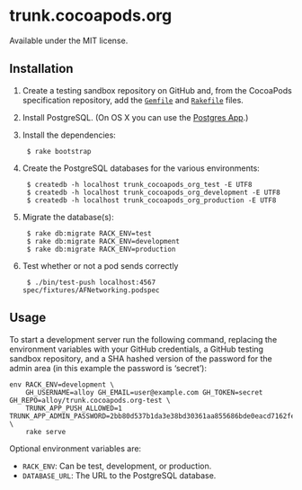 # trunk.cocoapods.org

Available under the MIT license.

## Installation

1. Create a testing sandbox repository on GitHub and, from the CocoaPods specification repository,
   add the [`Gemfile`](https://raw.github.com/CocoaPods/Specs/master/Gemfile) and
   [`Rakefile`](https://raw.github.com/CocoaPods/Specs/master/Rakefile) files.

2. Install PostgreSQL. (On OS X you can use the [Postgres App](http://postgresapp.com).)

3. Install the dependencies:

        $ rake bootstrap

4. Create the PostgreSQL databases for the various environments:

        $ createdb -h localhost trunk_cocoapods_org_test -E UTF8
        $ createdb -h localhost trunk_cocoapods_org_development -E UTF8
        $ createdb -h localhost trunk_cocoapods_org_production -E UTF8

5. Migrate the database(s):

        $ rake db:migrate RACK_ENV=test
        $ rake db:migrate RACK_ENV=development
        $ rake db:migrate RACK_ENV=production

6. Test whether or not a pod sends correctly

        $ ./bin/test-push localhost:4567 spec/fixtures/AFNetworking.podspec

## Usage

To start a development server run the following command, replacing the environment variables with
your GitHub credentials, a GitHub testing sandbox repository, and a SHA hashed version of the
password for the admin area (in this example the password is ‘secret’):

    env RACK_ENV=development \
        GH_USERNAME=alloy GH_EMAIL=user@example.com GH_TOKEN=secret GH_REPO=alloy/trunk.cocoapods.org-test \
        TRUNK_APP_PUSH_ALLOWED=1 TRUNK_APP_ADMIN_PASSWORD=2bb80d537b1da3e38bd30361aa855686bde0eacd7162fef6a25fe97bf527a25b \
        rake serve

Optional environment variables are:

* `RACK_ENV`: Can be test, development, or production.
* `DATABASE_URL`: The URL to the PostgreSQL database.

